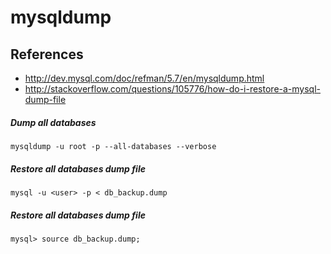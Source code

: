 # mysqldump

## References
* http://dev.mysql.com/doc/refman/5.7/en/mysqldump.html
* http://stackoverflow.com/questions/105776/how-do-i-restore-a-mysql-dump-file

##### Dump all databases
```
mysqldump -u root -p --all-databases --verbose
```

##### Restore all databases dump file
```
mysql -u <user> -p < db_backup.dump
```

##### Restore all databases dump file
```
mysql> source db_backup.dump;
```
